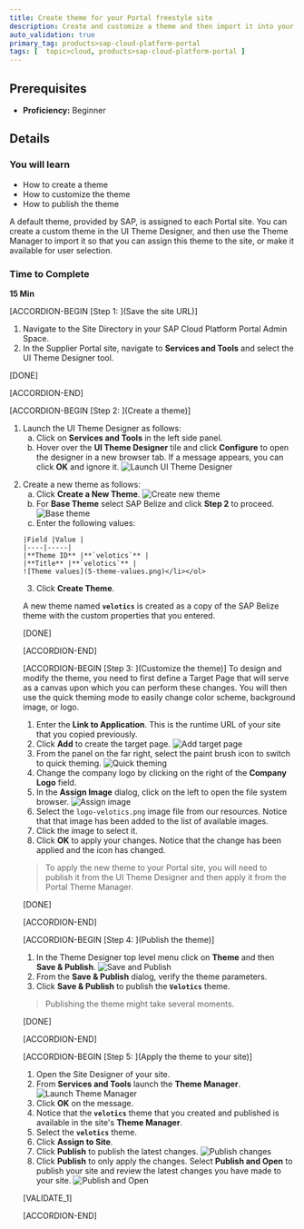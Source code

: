 ```yaml
---
title: Create theme for your Portal freestyle site
description: Create and customize a theme and then import it into your Portal freestyle site.
auto_validation: true
primary_tag: products>sap-cloud-platform-portal
tags: [  topic>cloud, products>sap-cloud-platform-portal ]
---
```


## Prerequisites  
 - **Proficiency:** Beginner

## Details
### You will learn  
  - How to create a theme
  - How to customize the theme
  - How to publish the theme

A default theme, provided by SAP, is assigned to each Portal site. You can create a custom theme in the UI Theme Designer, and then use the Theme Manager to import it so that you can assign this theme to the site, or make it available for user selection.

### Time to Complete
**15 Min**

[ACCORDION-BEGIN [Step 1: ](Save the site URL)]
  1. Navigate to the Site Directory in your SAP Cloud Platform Portal Admin Space.
  2. In the Supplier Portal site, navigate to **Services and Tools** and select the UI Theme Designer tool.

[DONE]

[ACCORDION-END]

[ACCORDION-BEGIN [Step 2: ](Create a theme)]

  1. Launch the UI Theme Designer as follows:
    <ol type="a"><li>Click on **Services and Tools** in the left side panel.
    </li><li>Hover over the **UI Theme Designer** tile and click  **Configure** to open the designer in a new browser tab.
    If a message appears, you can click **OK** and ignore it.
![Launch UI Theme Designer](2-launch-theme-designer.png)
</li></ol>

  2. Create a new theme as follows:
    <ol type="a"><li>Click **Create a New Theme**.
    ![Create new theme](3-create-theme.png)
    </li><li>For **Base Theme** select SAP Belize and click **Step 2** to proceed.
    ![Base theme](4-base-theme.png)
    </li><li>Enter the following values:

    |Field |Value |
    |----|-----|
    |**Theme ID** |**`velotics`** |
    |**Title** |**`velotics`** |
    ![Theme values](5-theme-values.png)</li></ol>
  3. Click **Create Theme**.

A new theme named **`velotics`** is created as a copy of the SAP Belize theme with the custom properties that you entered.


[DONE]

[ACCORDION-END]

[ACCORDION-BEGIN [Step 3: ](Customize the theme)]
To design and modify the theme, you need to first define a Target Page that will serve as a canvas upon which you can perform these changes. You will then use the quick theming mode to easily change color scheme, background image, or logo.

  1. Enter the **Link to Application**. This is the runtime URL of your site that you copied previously.
  2. Click **Add** to create the target page.
  ![Add target page](6-target-pages.png)
  3. From the panel on the far right, select the paint brush icon to switch to quick theming.
  ![Quick theming](7-quick-theming.png)
  4.	Change the company logo by clicking on the right of the **Company Logo** field.
  5.	In the **Assign Image** dialog, click on the left to open the file system browser.
  ![Assign image](8-save-image.png)
  6.	Select the `logo-velotics.png` image file from our resources. Notice that that image has been added to the list of available images.
  8.	Click the image to select it.
  9.	Click **OK** to apply your changes. Notice that the change has been applied and the icon has changed.
>To apply the new theme to your Portal site, you will need to publish it from the UI Theme Designer and then apply it from the Portal Theme Manager.

[DONE]

[ACCORDION-END]

[ACCORDION-BEGIN [Step 4: ](Publish the theme)]

  1. In the Theme Designer top level menu click on **Theme** and then **Save & Publish**.
  ![Save and Publish](9-save-and-publish.png)
  2. From the **Save & Publish** dialog, verify the theme parameters.
  3. Click **Save & Publish** to publish the **`Velotics`** theme.
>Publishing the theme might take several moments.

[DONE]


  [ACCORDION-END]

  [ACCORDION-BEGIN [Step 5: ](Apply the theme to your site)]

  1. Open the Site Designer of your site.
  2. From **Services and Tools** launch the **Theme Manager**.
  ![Launch Theme Manager](10-launch-theme-manager.png)
  3. Click **OK** on the message.
  4. Notice that the **`velotics`** theme that you created and published is available in the site's **Theme Manager**.
  5. Select the **`velotics`** theme.
  6. Click **Assign to Site**.
  7. Click **Publish** to publish the latest changes.
  ![Publish changes](11-publish-changes.png)
  8. Click **Publish** to only apply the changes. Select **Publish and Open** to publish your site and review the latest changes you have made to your site.
  ![Publish and Open](12-publish-and-open.png)

[VALIDATE_1]


  [ACCORDION-END]

